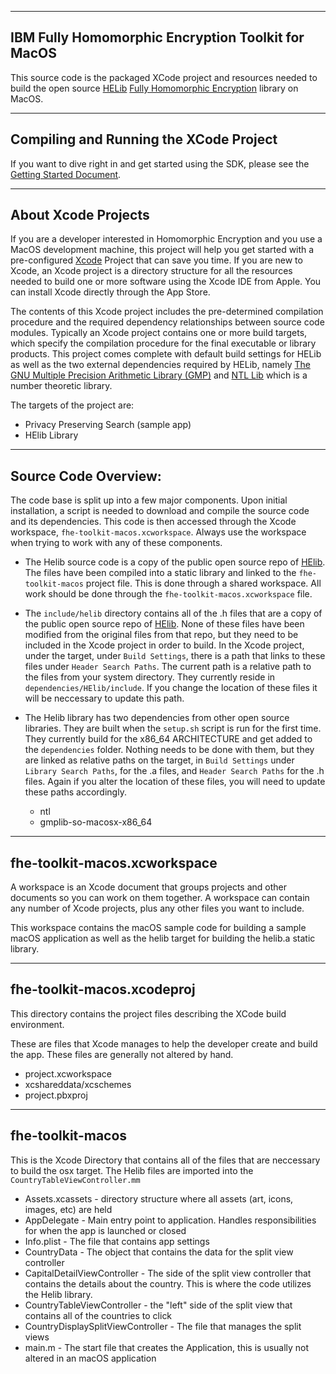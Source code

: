 ----------------------------------------------------------------------------
IBM Fully Homomorphic Encryption Toolkit for MacOS
----------------------------------------------------------------------------

This source code is the packaged XCode project and resources needed to build the open source <a href="https://github.com/homenc/HElib/">HELib</a> <a href="https://en.wikipedia.org/wiki/Homomorphic_encryption">Fully Homomorphic Encryption</a> library on MacOS. 

--------------------------------------------
Compiling and Running the XCode Project
--------------------------------------------

If you want to dive right in and get started using the SDK, please see the [Getting Started Document](GettingStarted.md).


----------------------------------------------------------------------------
About Xcode Projects
----------------------------------------------------------------------------

If you are a developer interested in Homomorphic Encryption and you use a MacOS development machine, this project will help you get started with a pre-configured [Xcode](https://developer.apple.com/xcode/) Project that can save you time. If you are new to Xcode, an Xcode project is a directory structure for all the resources needed to build one or more software using the Xcode IDE from Apple.  You can install Xcode directly through the App Store. 

The contents of this Xcode project includes the pre-determined compilation procedure and the required dependency relationships between source code modules. Typically an Xcode project contains one or more build targets, which specify the compilation procedure for the final executable or library products. This project comes complete with default build settings for HELib as well as the two external dependencies required by HELib, namely [The GNU Multiple Precision Arithmetic Library (GMP)](https://gmplib.org/) and [NTL Lib](https://www.shoup.net/ntl/) which is a number theoretic library.

The targets of the project are:
* Privacy Preserving Search (sample app)
* HElib Library




--------------------------------------------
Source Code Overview:
--------------------------------------------

The code base is split up into a few major components.  Upon initial installation, a script is needed to download and compile the source code and its dependencies.  This code is then accessed through the Xcode workspace, `fhe-toolkit-macos.xcworkspace`.  Always use the workspace when trying to work with any of these components.  

* The Helib source code is a copy of the public open source repo of [HElib](https://github.com/homenc/HElib).  The files have been compiled into a static library and linked to the `fhe-toolkit-macos` project file.  This is done through a shared workspace.  All work should be done through the `fhe-toolkit-macos.xcworkspace` file.

* The `include/helib` directory contains all of the .h files that are a copy of the public open source repo of [HElib](https://github.com/homenc/HElib).  None of these files have been modified from the original files from that repo, but they need to be included in the Xcode project in order to build.  In the Xcode project, under the target, under `Build Settings`, there is a path that links to these files under `Header Search Paths`.  The current path is a relative path to the files from your system directory.  They currently reside in `dependencies/HElib/include`.  If you change the location of these files it will be neccessary to update this path.

* The Helib library has two dependencies from other open source libraries.  They are built when the `setup.sh` script is run for the first time.  They currently build for the x86_64 ARCHITECTURE and get added to the `dependencies` folder.  Nothing needs to be done with them, but they are linked as relative paths on the target, in `Build Settings` under `Library Search Paths`, for the .a files, and `Header Search Paths` for the .h files.  Again if you alter the location of these files, you will need to update these paths accordingly.

    * ntl                       
    * gmplib-so-macosx-x86_64


--------------------------------------------
fhe-toolkit-macos.xcworkspace
--------------------------------------------
A workspace is an Xcode document that groups projects and other documents so you can work on them together. A workspace can contain any number of Xcode projects, plus any other files you want to include.  

This workspace contains the macOS sample code for building a sample macOS application as well as the helib target for building the helib.a static library.


--------------------------------------------
fhe-toolkit-macos.xcodeproj
--------------------------------------------
This directory contains the project files describing the XCode build environment. 

These are files that Xcode manages to help the developer create and build the app.  These files are generally not altered by hand.
 
* project.xcworkspace	 
* xcshareddata/xcschemes  	
* project.pbxproj 

--------------------------------------------
fhe-toolkit-macos
--------------------------------------------

This is the Xcode Directory that contains all of the files that are neccessary to build the osx target.  The Helib files are imported into the `CountryTableViewController.mm` 

* Assets.xcassets	- directory structure where all assets (art, icons, images, etc) are held
* AppDelegate - Main entry point to application. Handles responsibilities for when the app is launched or closed
* Info.plist	- The file that contains app settings
* CountryData - The object that contains the data for the split view controller  
* CapitalDetailViewController - The side of the split view controller that contains the details about the country.  This is where the code utilizes the Helib library.
* CountryTableViewController - the "left" side of the split view that contains all of the countries to click
* CountryDisplaySplitViewController - The file that manages the split views 
* main.m	-	The start file that creates the Application, this is usually not altered in an macOS application





